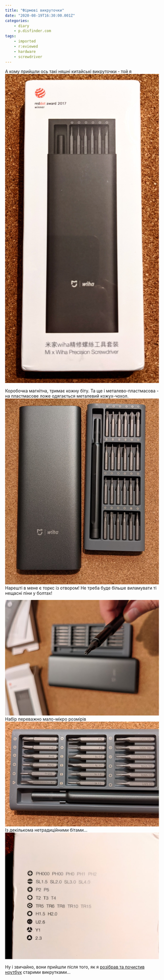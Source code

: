```yaml
---
title: "Фірмові викруточки"
date: "2020-08-19T16:30:00.001Z"
categories:
    - diary
    - p.disfinder.com
tags:
    - imported
    - r:eviewed
    - hardware
    - screwdriver
---
```


А кому прийшли ось такі няшні китайські викруточки - той я![![](thumb_00.jpg)](img00.jpg)  
  
Коробочка магнітна, тримає кожну біту. Та ще і металево-пластмасова - на пластмасове ложе одягається металевий кожух-чохол.  
[![](thumb_01.jpg)](img01.jpg)  
Нарешті в мене є торкс із отвором! Не треба буде більше виламувати ті нещасні піни у болтах!


[![](thumb_02.jpg)](img02.jpg)  
Набір переважно мало-мікро розмірів  
[![](thumb_03.jpg)](img03.jpg)  
Із декількома нетрадиційними бітами...  
[![](thumb_04.jpg)](img04.jpg)  
  
Ну і звичайно, вони прийшли після того, як я [розібрав та почистив ноутбук](/posts/2020/07/30) старими викрутками...
